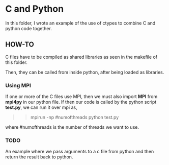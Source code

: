 C and Python 
=============

In this folder, I wrote an example of the use of ctypes to combine C and python code together.

## HOW-TO

C files have to be compiled as shared libraries as seen in the makefile of this folder. 

Then, they can be called from inside python, after being loaded as libraries. 

### Using MPI

If one or more of the C files use MPI, then we must also import **MPI** from **mpi4py** in our python file. If then our code
is called by the python script **test.py**, we can run it over mpi as, 

>> mpirun -np #numofthreads python test.py

where #numofthreads is the number of threads we want to use.

### TODO

An example where we pass arguments to a c file from python and then return the result back to python.  
